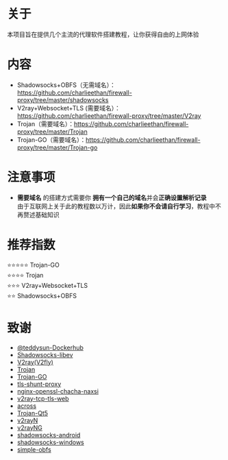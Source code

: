 # 关于
本项目旨在提供几个主流的代理软件搭建教程，让你获得自由的上网体验
# 内容
- Shadowsocks+OBFS（无需域名）：https://github.com/charlieethan/firewall-proxy/tree/master/shadowsocks  
- V2ray+Websocket+TLS (需要域名）：https://github.com/charlieethan/firewall-proxy/tree/master/V2ray     
- Trojan（需要域名）：https://github.com/charlieethan/firewall-proxy/tree/master/Trojan      
- Trojan-GO（需要域名）：https://github.com/charlieethan/firewall-proxy/tree/master/Trojan-go    
# 注意事项
- **需要域名** 的搭建方式需要你 **拥有一个自己的域名**并会**正确设置解析记录**     
由于互联网上关于此的教程数以万计，因此**如果你不会请自行学习**，教程中不再赘述基础知识
# 推荐指数  
⭐⭐⭐⭐⭐ Trojan-GO       
⭐⭐⭐⭐ Trojan             
⭐⭐⭐ V2ray+Websocket+TLS        
⭐⭐ Shadowsocks+OBFS     
# 致谢  
- [@teddysun-Dockerhub](https://hub.docker.com/u/teddysun)    
- [Shadowsocks-libev](https://github.com/clowwindy/shadowsocks-libev/tree/master)      
- [V2ray(V2fly)](https://github.com/v2fly/v2ray-core)         
- [Trojan](https://github.com/trojan-gfw/trojan)       
- [Trojan-GO](https://github.com/p4gefau1t/trojan-go)      
- [tls-shunt-proxy](https://github.com/liberal-boy/tls-shunt-proxy)      
- [nginx-openssl-chacha-naxsi](https://github.com/stylersnico/nginx-openssl-chacha-naxsi)     
- [v2ray-tcp-tls-web](https://github.com/phlinhng/v2ray-tcp-tls-web)        
- [across](https://github.com/teddysun/across)     
- [Trojan-Qt5](https://github.com/Trojan-Qt5/Trojan-Qt5)     
- [v2rayN](https://github.com/2dust/v2rayN)      
- [v2rayNG](https://github.com/2dust/v2rayNG)     
- [shadowsocks-android](https://github.com/shadowsocks/shadowsocks-android)     
- [shadowsocks-windows](https://github.com/shadowsocks/shadowsocks-windows)     
- [simple-obfs](https://github.com/shadowsocks/simple-obfs)   
